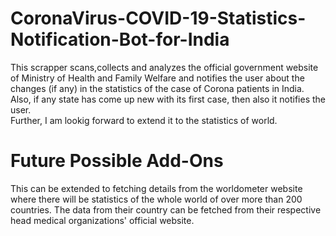 # CoronaVirus-COVID-19-Statistics-Notification-Bot-for-India


This scrapper scans,collects and analyzes the official government website of Ministry of Health and Family Welfare and notifies the user about the changes (if any) in the statistics of the case of Corona patients in India.  
Also, if any state has come up new with its first case, then also it notifies the user.  
Further, I am lookig forward to extend it to the statistics of world.


# Future Possible Add-Ons

This can be extended to fetching details from the worldometer website where there will be statistics of the whole world of over more than 200 countries. The data from their country can be fetched from their respective head medical organizations' official website.

